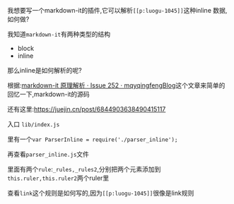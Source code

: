 我想要写一个markdown-it的插件,它可以解析`[[p:luogu-1045]]`这种inline 数据,如何做?

我知道`markdown-it`有两种类型的结构

- block
- inline


那么inline是如何解析的呢?


根据:[markdown-it 原理解析 · Issue 252 · mqyqingfengBlog](https://github.com/mqyqingfeng/Blog/issues/252)这个文章来简单的回忆一下,markdown-it的源码

还有这里:https://juejin.cn/post/6844903638490415117



入口 `lib/index.js`

里有一个`var ParserInline = require('./parser_inline');`

再查看`parser_inline.js`文件

里面有两个`rule`:`_rules,_rules2`,分别把两个元素添加到`this.ruler,this.ruler2`两个ruler里

查看`link`这个规则是如何写的,因为`[[p:luogu-1045]]`很像是link规则
